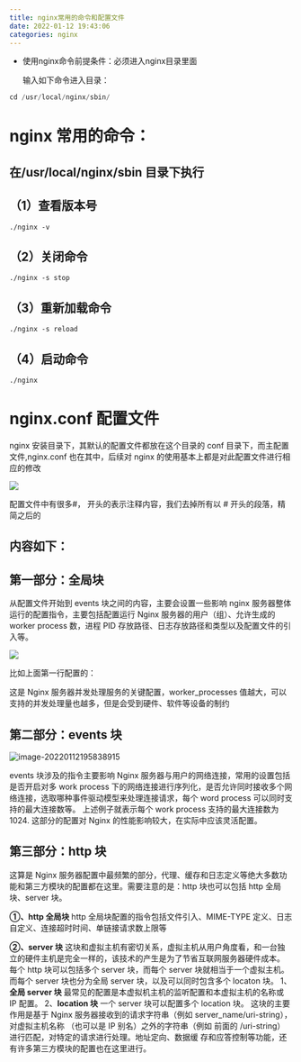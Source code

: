 ```yaml
---
title: nginx常用的命令和配置文件
date: 2022-01-12 19:43:06
categories: nginx
---
```


* 使用nginx命令前提条件：必须进入nginx目录里面

  输入如下命令进入目录：

```java
cd /usr/local/nginx/sbin/
```

# **nginx** **常用的命令：**

## 在/usr/local/nginx/sbin 目录下执行

## （1）查看版本号

```
./nginx -v
```

## （2）关闭命令

```
./nginx -s stop
```

## （3）重新加载命令

```
./nginx -s reload
```

## （4）启动命令

```
./nginx
```

# **nginx.conf** **配置文件**

nginx 安装目录下，其默认的配置文件都放在这个目录的 conf 目录下，而主配置文件,nginx.conf 也在其中，后续对 nginx 的使用基本上都是对此配置文件进行相应的修改

![](https://edu-1395430748.oss-cn-beijing.aliyuncs.com/images/imgs/20220112195352.png)

配置文件中有很多#， 开头的表示注释内容，我们去掉所有以 # 开头的段落，精简之后的

## 内容如下：

## **第一部分：全局块** 

从配置文件开始到 events 块之间的内容，主要会设置一些影响 nginx 服务器整体运行的配置指令，主要包括配置运行 Nginx 服务器的用户（组）、允许生成的 worker process 数，进程 PID 存放路径、日志存放路径和类型以及配置文件的引入等。

![](https://edu-1395430748.oss-cn-beijing.aliyuncs.com/images/imgs/20220112195735.png)

比如上面第一行配置的：

这是 Nginx 服务器并发处理服务的关键配置，worker_processes 值越大，可以支持的并发处理量也越多，但是会受到硬件、软件等设备的制约

## **第二部分：events 块** 

![image-20220112195838915](C:\Users\ASUS\AppData\Roaming\Typora\typora-user-images\image-20220112195838915.png)

events 块涉及的指令主要影响 Nginx 服务器与用户的网络连接，常用的设置包括是否开启对多 work process 下的网络连接进行序列化，是否允许同时接收多个网络连接，选取哪种事件驱动模型来处理连接请求，每个 word process 可以同时支持的最大连接数等。 上述例子就表示每个 work process 支持的最大连接数为 1024.
这部分的配置对 Nginx 的性能影响较大，在实际中应该灵活配置。

## **第三部分：http 块** 

这算是 Nginx 服务器配置中最频繁的部分，代理、缓存和日志定义等绝大多数功能和第三方模块的配置都在这里。需要注意的是：http 块也可以包括 http 全局块、server 块。

**①、http 全局块**
 http 全局块配置的指令包括文件引入、MIME-TYPE 定义、日志自定义、连接超时时间、单链接请求数上限等

**②、server 块**
 这块和虚拟主机有密切关系，虚拟主机从用户角度看，和一台独立的硬件主机是完全一样的，该技术的产生是为了节省互联网服务器硬件成本。 每个 http 块可以包括多个 server 块，而每个 server 块就相当于一个虚拟主机。 而每个 server 块也分为全局 server 块，以及可以同时包含多个 locaton 块。
 1、**全局 server 块**
 最常见的配置是本虚拟机主机的监听配置和本虚拟主机的名称或 IP 配置。
 2、**location 块**
 一个 server 块可以配置多个 location 块。
 这块的主要作用是基于 Nginx 服务器接收到的请求字符串（例如 server_name/uri-string），对虚拟主机名称
（也可以是 IP 别名）之外的字符串（例如 前面的 /uri-string）进行匹配，对特定的请求进行处理。地址定向、数据缓
存和应答控制等功能，还有许多第三方模块的配置也在这里进行。
